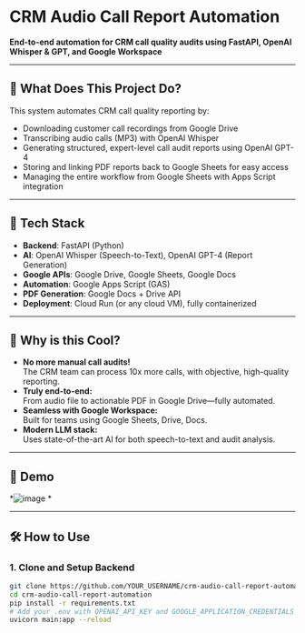 # CRM Audio Call Report Automation

**End-to-end automation for CRM call quality audits using FastAPI, OpenAI Whisper & GPT, and Google Workspace**

---

## 🚀 What Does This Project Do?

This system automates CRM call quality reporting by:

- Downloading customer call recordings from Google Drive
- Transcribing audio calls (MP3) with OpenAI Whisper
- Generating structured, expert-level call audit reports using OpenAI GPT-4
- Storing and linking PDF reports back to Google Sheets for easy access
- Managing the entire workflow from Google Sheets with Apps Script integration

---

## 🧰 Tech Stack

- **Backend**: FastAPI (Python)
- **AI**: OpenAI Whisper (Speech-to-Text), OpenAI GPT-4 (Report Generation)
- **Google APIs**: Google Drive, Google Sheets, Google Docs
- **Automation**: Google Apps Script (GAS)
- **PDF Generation**: Google Docs + Drive API
- **Deployment**: Cloud Run (or any cloud VM), fully containerized

---

## 🌟 Why is this Cool?

- **No more manual call audits!**  
  The CRM team can process 10x more calls, with objective, high-quality reporting.
- **Truly end-to-end:**  
  From audio file to actionable PDF in Google Drive—fully automated.
- **Seamless with Google Workspace:**  
  Built for teams using Google Sheets, Drive, Docs.
- **Modern LLM stack:**  
  Uses state-of-the-art AI for both speech-to-text and audit analysis.

---

## 📸 Demo

*![image](https://github.com/user-attachments/assets/c10b4912-8a39-4d64-970a-b15fb666836b)
*

---

## 🛠️ How to Use

### 1. Clone and Setup Backend

```bash
git clone https://github.com/YOUR_USERNAME/crm-audio-call-report-automation.git
cd crm-audio-call-report-automation
pip install -r requirements.txt
# Add your .env with OPENAI_API_KEY and GOOGLE_APPLICATION_CREDENTIALS
uvicorn main:app --reload
